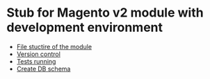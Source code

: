 # Stub for Magento v2 module with development environment


* [File stuctire of the module](./module_struct.md)
* [Version control](./version_control.md)
* [Tests running](./tests_run.md)
* [Create DB schema](./db_schema_create.md)
